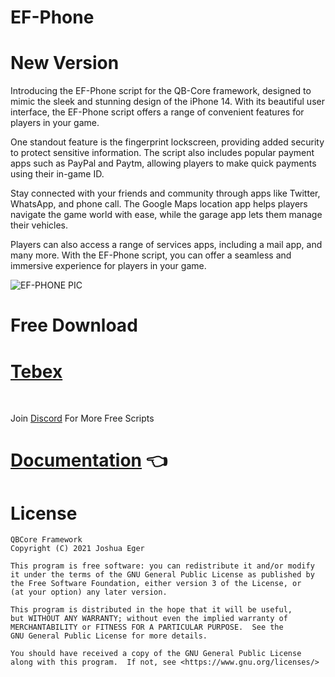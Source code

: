 <h1>EF-Phone</h1>

# New Version

Introducing the EF-Phone script for the QB-Core framework, designed to mimic the sleek and stunning design of the iPhone 14. With its beautiful user interface, the EF-Phone script offers a range of convenient features for players in your game.

One standout feature is the fingerprint lockscreen, providing added security to protect sensitive information. The script also includes popular payment apps such as PayPal and Paytm, allowing players to make quick payments using their in-game ID.

Stay connected with your friends and community through apps like Twitter, WhatsApp, and phone call. The Google Maps location app helps players navigate the game world with ease, while the garage app lets them manage their vehicles.

Players can also access a range of services apps, including a mail app, and many more. With the EF-Phone script, you can offer a seamless and immersive experience for players in your game.
 

![EF-PHONE PIC](https://user-images.githubusercontent.com/104319683/233084085-719fbca7-e51c-4bed-b47a-23b117605c02.png)



<h1>Free Download</h1>

# [Tebex](https://ef-development.tebex.io/package/5639623)

<br>

Join [Discord](https://discord.gg/ef-development-tm-936207653145833503) For More Free Scripts <br>

# [Documentation](https://efdevelopment.gitbook.io/ef-phone) 👈


# License


    QBCore Framework
    Copyright (C) 2021 Joshua Eger

    This program is free software: you can redistribute it and/or modify
    it under the terms of the GNU General Public License as published by
    the Free Software Foundation, either version 3 of the License, or
    (at your option) any later version.

    This program is distributed in the hope that it will be useful,
    but WITHOUT ANY WARRANTY; without even the implied warranty of
    MERCHANTABILITY or FITNESS FOR A PARTICULAR PURPOSE.  See the
    GNU General Public License for more details.

    You should have received a copy of the GNU General Public License
    along with this program.  If not, see <https://www.gnu.org/licenses/>
